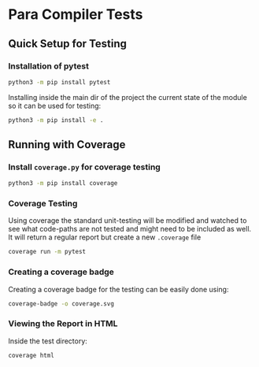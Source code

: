 # Para Compiler Tests

## Quick Setup for Testing

### Installation of pytest

```bash
python3 -m pip install pytest 
```

Installing inside the main dir of the project the current state of the module
so it can be used for testing:

```bash
python3 -m pip install -e .
```

## Running with Coverage

### Install `coverage.py` for coverage testing

```bash
python3 -m pip install coverage
```

### Coverage Testing

Using coverage the standard unit-testing will be modified and watched to see
what code-paths are not tested and might need to be included as well. It will
return a regular report but create a new `.coverage` file

```bash
coverage run -m pytest
```

### Creating a coverage badge

Creating a coverage badge for the testing can be easily done using:

```bash
coverage-badge -o coverage.svg
```

### Viewing the Report in HTML

Inside the test directory:

```bash
coverage html
```
